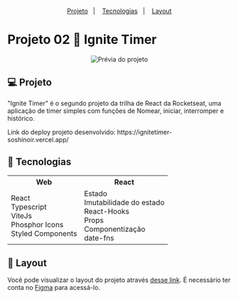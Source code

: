 <p align="center">
  <a href="#-projeto">Projeto</a>&nbsp;&nbsp;&nbsp;|&nbsp;&nbsp;&nbsp;  
  <a href="#-tecnologias">Tecnologias</a>&nbsp;&nbsp;&nbsp;|&nbsp;&nbsp;&nbsp;  
  <a href="#-layout">Layout</a>
</p>

# Projeto 02 🚀 Ignite Timer

<p align="center">
 <img src="https://i.imgur.com/yzmzoSI.png" alt="Prévia do projeto" />
</p>

## 💻 Projeto

"Ignite Timer" é o segundo projeto da trilha de React da Rocketseat, uma aplicação de timer simples com funções de Nomear, iniciar, interromper e histórico.

<p>Link do deploy projeto desenvolvido: https://ignitetimer-soshinoir.vercel.app/</p>

## 🚀 Tecnologias

<table align="center">
    <tr>
        <th> Web </th>
      <th> React </th>
    </tr>
    <tr>
        <td>
            React <br/>
            Typescript <br/>
            ViteJs <br/>
            Phosphor Icons <br/>
            Styled Components <br/>
       </td>
      <td>
        Estado <br/>
         Imutabilidade do estado <br/>
         React-Hooks <br/>
         Props<br/>
         Componentização </br>
         date-fns </br>
      </td>
    </tr>
</table>

## 🔖 Layout

Você pode visualizar o layout do projeto através [desse link](https://www.figma.com/community/file/1127351821076435124). É necessário ter conta no [Figma](https://figma.com) para acessá-lo.

<br/><br/>
---
